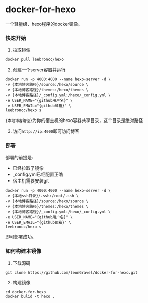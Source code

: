 # docker-for-hexo
一个轻量级、hexo程序的docker镜像。

### 快速开始

1. 拉取镜像
```
docker pull leebroncc/hexo
```
2. 创建一个server容器并运行
```
docker run -p 4000:4000 --name hexo-server -d \
-v {本地博客路径}/source:/hexo/source \
-v {本地博客路径}/themes:/hexo/themes \
-v {本地博客路径}/_config.yml:/hexo/_config.yml \
-e USER_NAME="{github用户名}" \
-e USER_EMAIL="{github邮箱}" \
leebroncc/hexo s
```
`{本地博客路径}`为你的宿主机的hexo容器共享目录，这个目录是绝对路径

3. 访问`http://ip:4000`即可访问博客

### 部署

部署的前提是:

* 已经拉取了镜像
* _config.yml已经配置正确
* 宿主机需要安装git

```
docker run -p 4000:4000 --name hexo-server -d \
-v {本地ssh目录}/.ssh:/root/.ssh \
-v {本地博客路径}/source:/hexo/source \
-v {本地博客路径}/themes:/hexo/themes \
-v {本地博客路径}/_config.yml:/hexo/_config.yml \
-e USER_NAME="{github用户名}" \
-e USER_EMAIL="{github邮箱}" \
leebroncc/hexo s
```

即可部署成功。

### 如何构建本镜像

1. 下载源码

```
git clone https://github.com/leonGravel/docker-for-hexo.git
```

2. 构建镜像

```
cd docker-for-hexo
docker bulid -t hexo .
```

